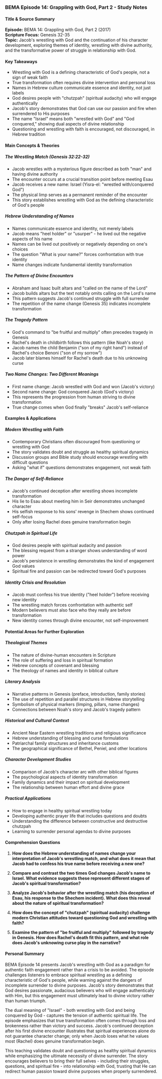### BEMA Episode 14: Grappling with God, Part 2 - Study Notes

#### Title & Source Summary
**Episode:** BEMA 14: Grappling with God, Part 2 (2017)  
**Scripture Focus:** Genesis 32-35  
**Topic:** Jacob's wrestling with God and the continuation of his character development, exploring themes of identity, wrestling with divine authority, and the transformative power of struggle in relationship with God.

#### Key Takeaways
- Wrestling with God is a defining characteristic of God's people, not a sign of weak faith
- True transformation often requires divine intervention and personal loss
- Names in Hebrew culture communicate essence and identity, not just labels
- God desires people with "chutzpah" (spiritual audacity) who will engage authentically
- Jacob's story demonstrates that God can use our passion and fire when surrendered to His purposes
- The name "Israel" means both "wrestled with God" and "God conquered," showing dual aspects of divine relationship
- Questioning and wrestling with faith is encouraged, not discouraged, in Hebrew tradition

#### Main Concepts & Theories

##### **The Wrestling Match (Genesis 32:22-32)**
- Jacob wrestles with a mysterious figure described as both "man" and having divine authority
- The encounter occurs at a crucial transition point before meeting Esau
- Jacob receives a new name: Israel (Yisra-el: "wrestled with/conquered God")
- The physical limp serves as a permanent reminder of the encounter
- This story establishes wrestling with God as the defining characteristic of God's people

##### **Hebrew Understanding of Names**
- Names communicate essence and identity, not merely labels
- Jacob means "heel holder" or "usurper" - he lived out the negative aspects of his name
- Names can be lived out positively or negatively depending on one's choices
- The question "What is your name?" forces confrontation with true identity
- Name changes indicate fundamental identity transformation

##### **The Pattern of Divine Encounters**
- Abraham and Isaac built altars and "called on the name of the Lord"
- Jacob builds altars but the text notably omits calling on the Lord's name
- This pattern suggests Jacob's continued struggle with full surrender
- The repetition of the name change (Genesis 35) indicates incomplete transformation

##### **The Tragedy Pattern**
- God's command to "be fruitful and multiply" often precedes tragedy in Genesis
- Rachel's death in childbirth follows this pattern (like Noah's story)
- Jacob names the child Benjamin ("son of my right hand") instead of Rachel's choice Benoni ("son of my sorrow")
- Jacob later blames himself for Rachel's death due to his unknowing curse

##### **Two Name Changes: Two Different Meanings**
- First name change: Jacob wrestled with God and won (Jacob's victory)
- Second name change: God conquered Jacob (God's victory)
- This represents the progression from human striving to divine transformation
- True change comes when God finally "breaks" Jacob's self-reliance

#### Examples & Applications

##### **Modern Wrestling with Faith**
- Contemporary Christians often discouraged from questioning or wrestling with God
- The story validates doubt and struggle as healthy spiritual dynamics
- Discussion groups and Bible study should encourage wrestling with difficult questions
- Asking "what if" questions demonstrates engagement, not weak faith

##### **The Danger of Self-Reliance**
- Jacob's continued deception after wrestling shows incomplete transformation
- His lie to Esau about meeting him in Seir demonstrates unchanged character
- His selfish response to his sons' revenge in Shechem shows continued self-focus
- Only after losing Rachel does genuine transformation begin

##### **Chutzpah in Spiritual Life**
- God desires people with spiritual audacity and passion
- The blessing request from a stranger shows understanding of word power
- Jacob's persistence in wrestling demonstrates the kind of engagement God values
- Spiritual fire and passion can be redirected toward God's purposes

##### **Identity Crisis and Resolution**
- Jacob must confess his true identity ("heel holder") before receiving new identity
- The wrestling match forces confrontation with authentic self
- Modern believers must also face who they really are before transformation
- New identity comes through divine encounter, not self-improvement

#### Potential Areas for Further Exploration

##### **Theological Themes**
- The nature of divine-human encounters in Scripture
- The role of suffering and loss in spiritual formation
- Hebrew concepts of covenant and blessing
- The theology of names and identity in biblical culture

##### **Literary Analysis**
- Narrative patterns in Genesis (preface, introduction, family stories)
- The use of repetition and parallel structures in Hebrew storytelling
- Symbolism of physical markers (limping, pillars, name changes)
- Connections between Noah's story and Jacob's tragedy pattern

##### **Historical and Cultural Context**
- Ancient Near Eastern wrestling traditions and religious significance
- Hebrew understanding of blessing and curse formulations
- Patriarchal family structures and inheritance customs
- The geographical significance of Bethel, Peniel, and other locations

##### **Character Development Studies**
- Comparison of Jacob's character arc with other biblical figures
- The psychological aspects of identity transformation
- Family dynamics and their impact on spiritual development
- The relationship between human effort and divine grace

##### **Practical Applications**
- How to engage in healthy spiritual wrestling today
- Developing authentic prayer life that includes questions and doubts
- Understanding the difference between constructive and destructive chutzpah
- Learning to surrender personal agendas to divine purposes

#### Comprehension Questions

1. **How does the Hebrew understanding of names change your interpretation of Jacob's wrestling match, and what does it mean that Jacob had to confess his true name before receiving a new one?**

2. **Compare and contrast the two times God changes Jacob's name to Israel. What evidence suggests these represent different stages of Jacob's spiritual transformation?**

3. **Analyze Jacob's behavior after the wrestling match (his deception of Esau, his response to the Shechem incident). What does this reveal about the nature of spiritual transformation?**

4. **How does the concept of "chutzpah" (spiritual audacity) challenge modern Christian attitudes toward questioning God and wrestling with faith?**

5. **Examine the pattern of "be fruitful and multiply" followed by tragedy in Genesis. How does Rachel's death fit this pattern, and what role does Jacob's unknowing curse play in the narrative?**

#### Personal Summary

BEMA Episode 14 presents Jacob's wrestling with God as a paradigm for authentic faith engagement rather than a crisis to be avoided. The episode challenges listeners to embrace spiritual wrestling as a defining characteristic of God's people, while warning against the dangers of incomplete surrender to divine purposes. Jacob's story demonstrates that God desires passionate, audacious believers who will engage authentically with Him, but this engagement must ultimately lead to divine victory rather than human triumph.

The dual meaning of "Israel" - both wrestling with God and being conquered by God - captures the tension of authentic spiritual life. The episode emphasizes that true transformation often comes through loss and brokenness rather than victory and success. Jacob's continued deception after his first divine encounter illustrates that spiritual experiences alone do not guarantee character change; only when Jacob loses what he values most (Rachel) does genuine transformation begin.

This teaching validates doubt and questioning as healthy spiritual dynamics while emphasizing the ultimate necessity of divine surrender. The story encourages believers to bring their full selves - including their struggles, questions, and spiritual fire - into relationship with God, trusting that He can redirect human passion toward divine purposes when properly surrendered.